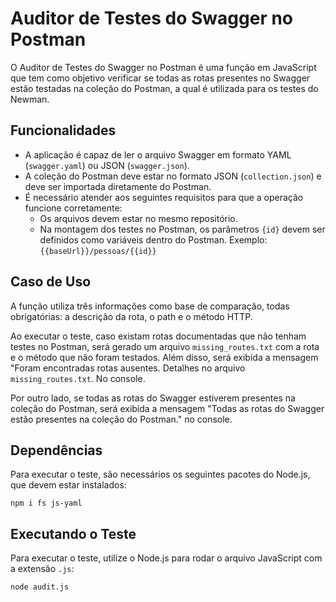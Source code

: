 # Auditor de Testes do Swagger no Postman

O Auditor de Testes do Swagger no Postman é uma função em JavaScript que tem como objetivo verificar se todas as rotas presentes no Swagger estão testadas na coleção do Postman, a qual é utilizada para os testes do Newman.

## Funcionalidades

- A aplicação é capaz de ler o arquivo Swagger em formato YAML (`swagger.yaml`) ou JSON (`swagger.json`).
- A coleção do Postman deve estar no formato JSON (`collection.json`) e deve ser importada diretamente do Postman.
- É necessário atender aos seguintes requisitos para que a operação funcione corretamente:
  - Os arquivos devem estar no mesmo repositório.
  - Na montagem dos testes no Postman, os parâmetros `{id}` devem ser definidos como variáveis dentro do Postman. Exemplo: `{{baseUrl}}/pessoas/{{id}}`

## Caso de Uso

A função utiliza três informações como base de comparação, todas obrigatórias: a descrição da rota, o path e o método HTTP.

Ao executar o teste, caso existam rotas documentadas que não tenham testes no Postman, será gerado um arquivo `missing_routes.txt` com a rota e o método que não foram testados. Além disso, será exibida a mensagem "Foram encontradas rotas ausentes. Detalhes no arquivo `missing_routes.txt`. No console.

Por outro lado, se todas as rotas do Swagger estiverem presentes na coleção do Postman, será exibida a mensagem "Todas as rotas do Swagger estão presentes na coleção do Postman." no console.

## Dependências

Para executar o teste, são necessários os seguintes pacotes do Node.js, que devem estar instalados:

```
npm i fs js-yaml
```

## Executando o Teste

Para executar o teste, utilize o Node.js para rodar o arquivo JavaScript com a extensão `.js`:

```bash
node audit.js
```
